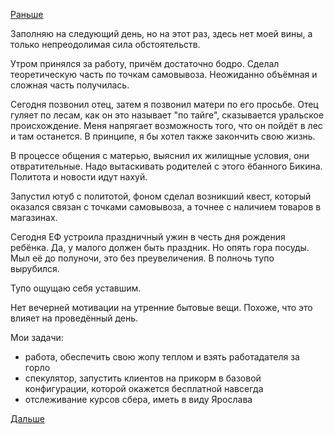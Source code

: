 [Раньше](2018.10.24.md)

Заполняю на следующий день, но на этот раз, здесь нет моей вины, а только непреодолимая сила обстоятельств.

Утром принялся за работу, причём достаточно бодро.
Сделал теоретическую часть по точкам самовывоза. Неожиданно объёмная и сложная часть получилась.

Сегодня позвонил отец, затем я позвонил матери по его просьбе.
Отец гуляет по лесам, как он это называет "по тайге", сказывается уральское происхождение. Меня напрягает возможность того, что он пойдёт в лес и там останется. В принципе, я бы хотел также закончить свою жизнь.

В процессе общения с матерью, выяснил их жилищные условия, они отвратительные.
Надо вытаскивать родителей с этого ёбанного Бикина.
Политота и новости идут нахуй.

Запустил ютуб с политотой, фоном сделал возникший квест, который оказался связан с точками самовывоза, а точнее с наличием товаров в магазинах.

Сегодня ЕФ устроила праздничный ужин в честь дня рождения ребёнка. Да, у малого должен быть праздник. Но опять гора посуды. Мыл её до полуночи, это без преувеличения. В полночь тупо вырубился.

Тупо ощущаю себя уставшим.

Нет вечерней мотивации на утренние бытовые вещи. Похоже, что это влияет на проведённый день.

Мои задачи:
  - работа, обеспечить свою жопу теплом и взять работадателя за горло
  - спекулятор, запустить клиентов на прикорм в базовой конфигурации, которой окажется бесплатной навсегда
  - отслеживание курсов сбера, иметь в виду Ярослава

[Дальше](2018.10.26.md)